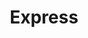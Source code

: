 ---
title: "Express"
url: /ciudad-autonoma-de-buenos-aires/express-blanco-encalada/
shop: Lebensmittel
---